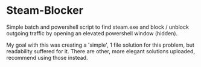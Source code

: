 # Steam-Blocker

Simple batch and powershell script to find steam.exe and block / unblock outgoing traffic by opening an elevated powershell window (hidden).

My goal with this was creating a 'simple', 1 file solution for this problem, but readability suffered for it.
There are other, more elegant solutions uploaded, recommend using those instead.
